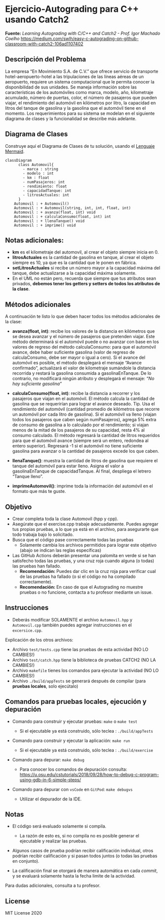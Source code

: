 # Ejercicio-Autograding para C++ usando Catch2

**Fuente:** *Learning Autograding with C/C++ and Catch2 - Prof. Igor Machado Coelho* 
https://medium.com/swlh/easy-c-autograding-on-github-classroom-with-catch2-106ad1107402

## Descripción del Problema

La empresa “En Movimiento S.A. de C.V.” que ofrece servicio de transporte hotel-aeropuerto-hotel a las
tripulaciones de las líneas aéreas de un aeropuerto, requiere un sistema computacional que le permita
conocer la disponibilidad de sus unidades. Se maneja información sobre las características de los
automóviles como marca, modelo, año, kilometraje acumulado, número de puertas, color, el número de
pasajeros que pueden viajar, el rendimiento del automóvil en kilómetros por litro, la capacidad en litros
del tanque de gasolina y la gasolina que el automóvil tiene en el momento.
Los requerimientos para su sistema se modelan en el siguiente diagrama de clases y la funcionalidad se
describe más adelante.

## Diagrama de Clases

Construye aquí el Diagrama de Clases de tu solución, usando el [Lenguaje Mermaid](https://mermaid.js.org/syntax/classDiagram.html).

```mermaid
classDiagram
      class Automovil{
        - marca : string
        - modelo : int
        - km : float
        - numPasajeros: int
        - rendimiento: float
        - capacidadTanque: int
        - litrosActuales: int
      }
    Automovil : + Automovil()
    Automovil : + Automovil(string, int, int, float, int)
    Automovil : + avanza(float, int) void
    Automovil : + calculaConsumo(float, int) int
    Automovil : + llenaTanque() void
    Automovil : + imprime() void
```
## Notas adicionales:

- **km** es el kilometraje del automovil, al crear el objeto siempre inicia en 0.
- **litrosActuales** es la cantidad de gasolina en tanque, al crear el objeto siempre es 10, ya que es la cantidad que le ponen en fábrica.
- **setLitrosActuales** si recibe un número mayor a la capacidad máxima del tanque, debe actualizarse a la capacidad máxima solamente.
- En el UML no están pero, recuerda que siempre que tus atributos sean privados, **debemos tener los getters y setters de todos los atributos de la clase**.

## Métodos adicionales

A continuación te listo lo que deben hacer todos los métodos adicionales de la clase:

- **avanza(float, int)**: recibe los valores de la distancia en kilómetros que se desea avanzar y el número de pasajeros que pretenden viajar. Este método determinará si el automóvil puede o no avanzar con base en los valores de regreso del método calculaConsumo: para que el automóvil avance, debe haber suficiente gasolina (valor de regreso de calculaConsumo, debe ser mayor o igual a cero).
Si el avance del automóvil es posible, el método desplegará el mensaje “Avance confirmado”, actualizará el valor de kilometraje sumándole la distancia recorrida y restará la gasolina consumida a gasolinaEnTanque. De lo contrario, no modificará ningún atributo y desplegará el mensaje: *“No hay suficiente gasolina”*

- **calculaConsumo(float, int)**: recibe la distancia a recorrer y los pasajeros que viajan en el automóvil. El método calcula la cantidad de gasolina que se requerirían para lograr el avance deseado. Tip. Usa el rendimiento del automóvil (cantidad promedio de kilómetros que recorre un automóvil por cada litro de gasolina).
Si el automóvil va lleno (viajan todos los pasajeros que caben según numPasajeros), agrega 5% extra de consumo de gasolina a lo calculado por el rendimiento; si viajan menos de la mitad de los pasajeros de su capacidad, resta 4% al consumo calculado.
El método regresará la cantidad de litros requeridos para que el automóvil avance (siempre será un entero, redondea al entero superior). Regresará -1 si el automóvil no tiene suficiente gasolina para avanzar o la cantidad de pasajeros excede los que caben.

- **llenaTanque()**: muestra la cantidad de litros de gasolina que requiere el tanque del automóvil para estar lleno. Asigna el valor a gasolinaEnTanque de capacidadTanque. Al final, despliega el letrero “Tanque lleno”.

- **imprimeAutomovil()**: imprime toda la información del automóvil en el formato que más te guste.


## Objetivo

- Crear completa toda la clase Automovil (hpp y cpp).
- Asegúrate que el exercise.cpp trabaje adecuadamente. Puedes agregar tus propias pruebas, a lo que ya está en el archivo, para asegurarte que todo trabaja bajo lo solicitado.
- Busca que el código pase correctamente todas las pruebas
   * Solamente cambia los archivos permitidos para lograr este objetivo (abajo se indican las reglas específicas)
- Las GitHub Actions deberán presentar una palomita en verde si se han satisfecho todas las pruebas, y una cruz roja cuando alguna (o todas) las pruebas han fallado.
   * **Recomendación:** Puedes dar clic en la cruz roja para verificar cual de las pruebas ha fallado (o si el código no ha compilado correctamente).
   * **Recomendación:** En caso de que el Autograding no muestre pruebas o no funcione, contacta a tu profesor mediante un issue.

## Instrucciones

- Deberás modificar SOLAMENTE el archivo `Automovil.hpp` y `Automovil.cpp` también puedes agregar instrucciones en el `excersice.cpp`.

Explicación de los otros archivos:

- Archivo `test/tests.cpp` tiene las pruebas de esta actividad (NO LO CAMBIES!)
- Archivo `test/catch.hpp` tiene la biblioteca de pruebas  CATCH2 (NO LA CAMBIES!)
- Archivo `makefile` tienes los comandos para ejecutar la actividad (NO LO CAMBIES!)
- Archivo  `./build/appTests` se generará después de compilar (para **pruebas locales**, solo ejecútalo)

## Comandos para pruebas locales, ejecución y depuración

- Comando para construir y ejecutar pruebas: `make` o `make test`
    * Si el ejecutable ya está construido, sólo teclea : `./build/appTests`

- Comando para construir y ejecutar la aplicación: `make run` 
    * Si el ejecutable ya está construido, sólo teclea : `./build/exercise`

- Comando para depurar: `make debug`
    * Para conocer los comandos de depuración consulta:
     https://u.osu.edu/cstutorials/2018/09/28/how-to-debug-c-program-using-gdb-in-6-simple-steps/
     
- Comando para depurar con `vsCode` en `GitPod`: `make debugvs` 
    * Utilizar el depurador de la IDE.     

## Notas

- El código será evaluado solamente si compila.
   * La razón de esto es, si no compila no es posible generar el ejecutable y realizar las pruebas.

- Algunos casos de prueba podrían recibir calificación individual, otros podrían recibir calificación y si pasan todos juntos (o todas las pruebas en conjunto).

- La calificación final se otorgará de manera automática en cada *commit*, y se evaluará solamente hasta la fecha limite de la actividad.

Para dudas adicionales, consulta a tu profesor.

## License

MIT License 2020
